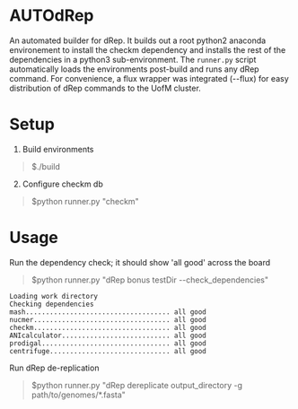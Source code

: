 # AUTOdRep
An automated builder for dRep.  It builds out a root python2 anaconda environement to install the checkm dependency and installs the rest of the dependencies in a python3 sub-environment.  The `runner.py` script automatically loads the environments post-build and runs any dRep command.  For convenience, a flux wrapper was integrated (--flux) for easy distribution of dRep commands to the UofM cluster.

# Setup
1. Build environments
> $./build

2. Configure checkm db
> $python runner.py "checkm"

# Usage
Run the dependency check; it should show 'all good' across the board
> $python runner.py "dRep bonus testDir --check_dependencies"
```
Loading work directory
Checking dependencies
mash.................................... all good
nucmer.................................. all good
checkm.................................. all good
ANIcalculator........................... all good
prodigal................................ all good
centrifuge.............................. all good
```

Run dRep de-replication
> $python runner.py "dRep dereplicate output_directory -g path/to/genomes/*.fasta"
